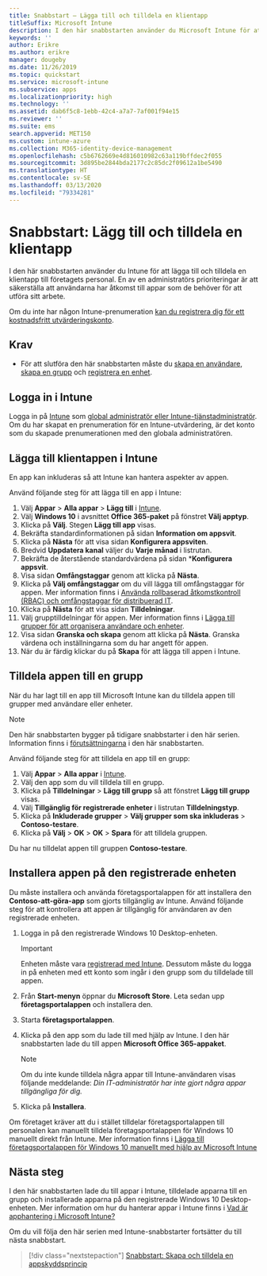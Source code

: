 ```yaml
---
title: Snabbstart – Lägga till och tilldela en klientapp
titleSuffix: Microsoft Intune
description: I den här snabbstarten använder du Microsoft Intune för att lägga till och tilldela en klientapp.
keywords: ''
author: Erikre
ms.author: erikre
manager: dougeby
ms.date: 11/26/2019
ms.topic: quickstart
ms.service: microsoft-intune
ms.subservice: apps
ms.localizationpriority: high
ms.technology: ''
ms.assetid: dab6f5c8-1ebb-42c4-a7a7-7af001f94e15
ms.reviewer: ''
ms.suite: ems
search.appverid: MET150
ms.custom: intune-azure
ms.collection: M365-identity-device-management
ms.openlocfilehash: c5b6762669e4d816010982c63a119bffdec2f055
ms.sourcegitcommit: 3d895be2844bda2177c2c85dc2f09612a1be5490
ms.translationtype: HT
ms.contentlocale: sv-SE
ms.lasthandoff: 03/13/2020
ms.locfileid: "79334281"
---
```

# <a name="quickstart-add-and-assign-a-client-app"></a>Snabbstart: Lägg till och tilldela en klientapp

I den här snabbstarten använder du Intune för att lägga till och tilldela en klientapp till företagets personal. En av en administratörs prioriteringar är att säkerställa att användarna har åtkomst till appar som de behöver för att utföra sitt arbete.

Om du inte har någon Intune-prenumeration [kan du registrera dig för ett kostnadsfritt utvärderingskonto](../fundamentals/free-trial-sign-up.md).

## <a name="prerequisites"></a>Krav

- För att slutföra den här snabbstarten måste du [skapa en användare](../fundamentals/quickstart-create-user.md), [skapa en grupp](../fundamentals/quickstart-create-group.md) och [registrera en enhet](../enrollment/quickstart-setup-auto-enrollment.md).

## <a name="sign-in-to-intune"></a>Logga in i Intune

Logga in på [Intune](https://aka.ms/intuneportal) som [global administratör eller Intune-tjänstadministratör](../fundamentals/users-add.md#types-of-administrators). Om du har skapat en prenumeration för en Intune-utvärdering, är det konto som du skapade prenumerationen med den globala administratören.

## <a name="add-the-client-app-to-intune"></a>Lägga till klientappen i Intune

En app kan inkluderas så att Intune kan hantera aspekter av appen. 

Använd följande steg för att lägga till en app i Intune:

1. Välj **Appar** > **Alla appar** > **Lägg till** i [Intune](https://aka.ms/intuneportal). 
2. Välj **Windows 10** i avsnittet **Office 365-paket** på fönstret **Välj apptyp**.
3. Klicka på **Välj**. Stegen **Lägg till app** visas.
4. Bekräfta standardinformationen på sidan **Information om appsvit**.
5. Klicka på **Nästa** för att visa sidan **Konfigurera appsviten**.
6. Bredvid **Uppdatera kanal** väljer du **Varje månad** i listrutan.
7. Bekräfta de återstående standardvärdena på sidan ***Konfigurera appsvit**.
8. Visa sidan **Omfångstaggar** genom att klicka på **Nästa**.
9. Klicka på **Välj omfångstaggar** om du vill lägga till omfångstaggar för appen. Mer information finns i [Använda rollbaserad åtkomstkontroll (RBAC) och omfångstaggar för distribuerad IT](../fundamentals/scope-tags.md).
10. Klicka på **Nästa** för att visa sidan **Tilldelningar**.
11. Välj grupptilldelningar för appen. Mer information finns i [Lägga till grupper för att organisera användare och enheter](../fundamentals/groups-add.md).
12. Visa sidan **Granska och skapa** genom att klicka på **Nästa**. Granska värdena och inställningarna som du har angett för appen.
13. När du är färdig klickar du på **Skapa** för att lägga till appen i Intune.

## <a name="assign-the-app-to-a-group"></a>Tilldela appen till en grupp

När du har lagt till en app till Microsoft Intune kan du tilldela appen till grupper med användare eller enheter.

> [!NOTE]
> Den här snabbstarten bygger på tidigare snabbstarter i den här serien. Information finns i [förutsättningarna](quickstart-add-assign-app.md#prerequisites) i den här snabbstarten.

Använd följande steg för att tilldela en app till en grupp:

1. Välj **Appar** > **Alla appar** i [Intune](https://aka.ms/intuneportal). 
2. Välj den app som du vill tilldela till en grupp.
3. Klicka på **Tilldelningar** > **Lägg till grupp** så att fönstret **Lägg till grupp** visas.
4. Välj **Tillgänglig för registrerade enheter** i listrutan **Tilldelningstyp**. 
5. Klicka på **Inkluderade grupper** > **Välj grupper som ska inkluderas** > **Contoso-testare**.
6. Klicka på **Välj** > **OK** > **OK** > **Spara** för att tilldela gruppen.

Du har nu tilldelat appen till gruppen **Contoso-testare**.

## <a name="install-the-app-on-the-enrolled-device"></a>Installera appen på den registrerade enheten

Du måste installera och använda företagsportalappen för att installera den **Contoso-att-göra-app** som gjorts tillgänglig av Intune. Använd följande steg för att kontrollera att appen är tillgänglig för användaren av den registrerade enheten.

1. Logga in på den registrerade Windows 10 Desktop-enheten.

    > [!IMPORTANT]
    > Enheten måste vara [registrerad med Intune](../enrollment/quickstart-enroll-windows-device.md). Dessutom måste du logga in på enheten med ett konto som ingår i den grupp som du tilldelade till appen.

2. Från **Start-menyn** öppnar du **Microsoft Store**. Leta sedan upp **företagsportalappen** och installera den.
3. Starta **företagsportalappen**.
4. Klicka på den app som du lade till med hjälp av Intune. I den här snabbstarten lade du till appen **Microsoft Office 365-appaket**.

    > [!NOTE]
    > Om du inte kunde tilldela några appar till Intune-användaren visas följande meddelande: *Din IT-administratör har inte gjort några appar tillgängliga för dig.*

5. Klicka på **Installera**.

Om företaget kräver att du i stället tilldelar företagsportalappen till personalen kan manuellt tilldela företagsportalappen för Windows 10 manuellt direkt från Intune. Mer information finns i [Lägga till företagsportalappen för Windows 10 manuellt med hjälp av Microsoft Intune](company-portal-app.md)

## <a name="next-steps"></a>Nästa steg

I den här snabbstarten lade du till appar i Intune, tilldelade apparna till en grupp och installerade apparna på den registrerade Windows 10 Desktop-enheten. Mer information om hur du hanterar appar i Intune finns i [Vad är apphantering i Microsoft Intune?](app-management.md)

Om du vill följa den här serien med Intune-snabbstarter fortsätter du till nästa snabbstart.

> [!div class="nextstepaction"]
> [Snabbstart: Skapa och tilldela en appskyddsprincip](quickstart-create-assign-app-policy.md)
